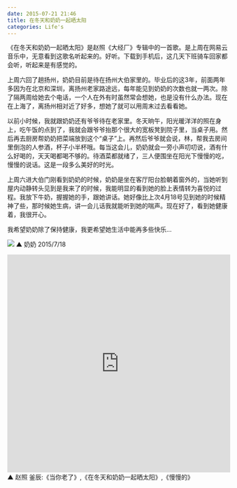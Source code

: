 ```yaml
---
date: 2015-07-21 21:46
title: 在冬天和奶奶一起晒太阳
categories: Life's
---
```


《在冬天和奶奶一起晒太阳》是赵照《大经厂》专辑中的一首歌。是上周在网易云音乐中，无意看到这歌名听起来的。好听。下载到手机后，这几天下班骑车回家都会听，听起来是有感觉的。

上周六回了趟扬州，奶奶目前是待在扬州大伯家里的。毕业后的这3年，前面两年多因为在北京和深圳，离扬州老家路途远，每年能见到奶奶的次数也就一两次。除了隔两周给她去个电话，一个人在外有时虽然常会想她，也是没有什么办法。现在在上海了，离扬州相对近了好多，想她了就可以用周末过去看看她。

以前小时候，我就跟奶奶还有爷爷待在老家里。冬天晌午，阳光暖洋洋的照在身上，吃午饭的点到了，我就会跟爷爷抬那个很大的宽板凳到院子里，当桌子用。然后再去厨房帮奶奶把菜端放到这个“桌子”上。再然后爷爷就会说，林，帮我去房间里倒泡的人参酒，杯子小半杯哦。每当这会儿，奶奶就会一旁小声叨叨说，酒有什么好喝的，天天喝都喝不够的。待酒菜都就绪了，三人便围坐在阳光下慢慢的吃，慢慢的说话。这是一段多么美好的时光。

上周六进大伯门刚看到奶奶的时候，奶奶是坐在客厅阳台脸朝着窗外的，当她听到屋内动静转头见到是我来了的时候，我能明显的看到她的脸上表情转为喜悦的过程。我放下牛奶，握握她的手，跟她讲话。她好像比上次4月18号见到她的时候精神了些，那时候她生病，讲一会儿话我就能听到她的喘声。现在好了，看到她健康着，我很开心。

我希望奶奶除了保持健康，我更希望她生活中能再多些快乐...  

![](http://ww3.sinaimg.cn/mw690/62ed8609jw1euashrp4d1j217g17g47i.jpg)
▲ 奶奶 2015/7/18


<iframe height=498 width=510 src="http://player.youku.com/embed/XNTAyNDUwMTUy" frameborder=0 allowfullscreen></iframe>
▲ 赵照 釜辰:《当你老了》,《在冬天和奶奶一起晒太阳》,《慢慢的》